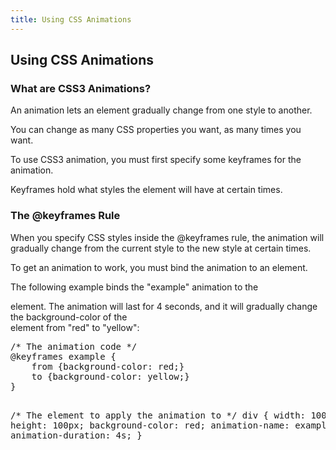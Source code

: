 ```yaml
---
title: Using CSS Animations
---
```

## Using CSS Animations

<h3>What are CSS3 Animations?</h3>
<p>
An animation lets an element gradually change from one style to another.

You can change as many CSS properties you want, as many times you want.

To use CSS3 animation, you must first specify some keyframes for the animation.

Keyframes hold what styles the element will have at certain times.
</p>
<h3>The @keyframes Rule</h3>
<p>
When you specify CSS styles inside the @keyframes rule, the animation will gradually change from the current style to the new style at certain times.

To get an animation to work, you must bind the animation to an element.

The following example binds the "example" animation to the <div> element. The animation will last for 4 seconds, and it will gradually change the background-color of the <div> element from "red" to "yellow":
  </p>
  <pre>
/* The animation code */
@keyframes example {
    from {background-color: red;}
    to {background-color: yellow;}
}

/* The element to apply the animation to */
div {
    width: 100px;
    height: 100px;
    background-color: red;
    animation-name: example;
    animation-duration: 4s;
}
</pre>
